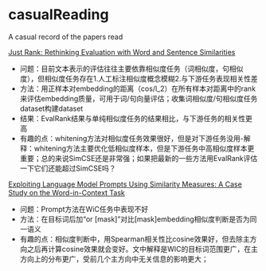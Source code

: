 # casualReading
A casual record of the papers read


[Just Rank: Rethinking Evaluation with Word and Sentence Similarities](https://arxiv.org/pdf/2203.02679.pdf)
* 问题：目前文本表示的评估往往主要依靠相似度任务（词相似度，句相似度），但相似度任务存在1.人工标注相似度概念模糊2.与下游任务表现相关性差
* 方法：用正样本对embedding的距离（cos/l_2）在所有样本对距离中的rank来评估embedding质量，可用于词/句向量评估；收集词相似度/句相似度任务dataset构建dataset
* 结果：EvalRank结果与单纯相似度任务的结果相比，与下游任务的相关性更高
* 有趣的点：whitening方法对相似度任务效果很好，但是对下游任务没用-解释：whitening方法主要优化低相似度样本，但是下游任务中高相似度样本更重要；总的来说SimCSE还是非常强；如果把最新的一些方法用EvalRank评估一下它们还能超过SimCSE吗？

[Exploiting Language Model Prompts Using Similarity Measures:
A Case Study on the Word-in-Context Task](https://aclanthology.org/2022.acl-short.36.pdf)
* 问题：Prompt方法在WiC任务中表现不好
* 方法：在目标词后加“or [mask]”对比[mask]embedding相似度判断是否为同一语义
* 有趣的点：相似度判断中，用Spearman相关性比cosine效果好，但去除主方向之后再计算cosine效果就会变好。文中解释是WIC的目标词范围更广，在主方向上的分布更广，受前几个主方向中无关信息的影响更大；